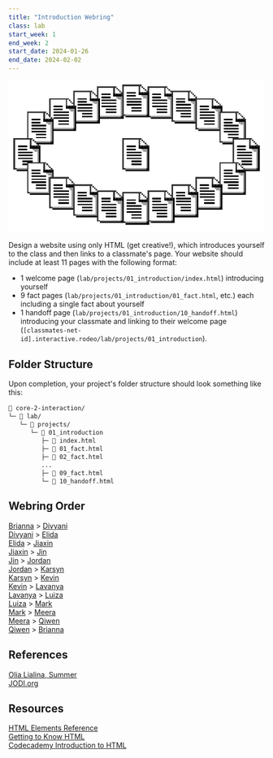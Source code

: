 ```yaml
---
title: "Introduction Webring"
class: lab
start_week: 1
end_week: 2
start_date: 2024-01-26
end_date: 2024-02-02
---
```


![](/files/lab/webring.png)

Design a website using only HTML (get creative!), which introduces yourself to the class and then links to a classmate's page. Your website should include at least 11 pages with the following format:
- 1 welcome page (`lab/projects/01_introduction/index.html`) introducing yourself
- 9 fact pages (`lab/projects/01_introduction/01_fact.html`, etc.) each including a single fact about yourself
- 1 handoff page (`lab/projects/01_introduction/10_handoff.html`) introducing your classmate and linking to their welcome page (`[classmates-net-id].interactive.rodeo/lab/projects/01_introduction`).


## Folder Structure
Upon completion, your project's folder structure should look something like this:

~~~
📂 core-2-interaction/
└─ 📂 lab/ 
   └─ 📁 projects/
      └─ 📁 01_introduction
         ├─ 📄 index.html
         ├─ 📄 01_fact.html
         ├─ 📄 02_fact.html
         ...
         ├─ 📄 09_fact.html
         └─ 📄 10_handoff.html
~~~

## Webring Order
[Brianna](https://loub697.interactive.rodeo) > [Divyani](https://singd123.interactive.rodeo)  
[Divyani](https://singd123.interactive.rodeo) > [Elida](https://chens091.interactive.rodeo)  
[Elida](https://chens091.interactive.rodeo) > [Jiaxin](https://chenj543.interactive.rodeo)  
[Jiaxin](https://chenj543.interactive.rodeo) > [Jin](https://jangj864.interactive.rodeo)  
[Jin](https://jangj864.interactive.rodeo) > [Jordan](https://trimj250.interactive.rodeo)  
[Jordan](https://trimj250.interactive.rodeo) > [Karsyn](https://cardk268.interactive.rodeo)  
[Karsyn](https://cardk268.interactive.rodeo) > [Kevin](https://lik366.interactive.rodeo)  
[Kevin](https://lik366.interactive.rodeo) > [Lavanya](https://ranjl416.interactive.rodeo)  
[Lavanya](https://ranjl416.interactive.rodeo) > [Luiza](https://whatl947.interactive.rodeo)  
[Luiza](https://whatl947.interactive.rodeo) > [Mark](https://wongm208.interactive.rodeo)  
[Mark](https://wongm208.interactive.rodeo) > [Meera](https://sunim094.interactive.rodeo)  
[Meera](https://sunim094.interactive.rodeo) > [Qiwen](https://zhaoq296.interactive.rodeo)  
[Qiwen](https://zhaoq296.interactive.rodeo) > [Brianna](https://loub697.interactive.rodeo)  

## References
[Olia Lialina, Summer](http://art.teleportacia.org/olia/summer/)  
[JODI.org](https://wwwwwwwww.jodi.org/)  

## Resources
[HTML Elements Reference](https://developer.mozilla.org/en-US/docs/Web/HTML/Element)  
[Getting to Know HTML](https://learn.shayhowe.com/html-css/getting-to-know-html/)  
[Codecademy Introduction to HTML](https://www.codecademy.com/courses/learn-html/lessons/intro-to-html/exercises/intro)  